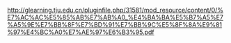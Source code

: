 http://glearning.tju.edu.cn/pluginfile.php/31581/mod_resource/content/0/%E7%AC%AC%E5%85%AB%E7%AB%A0_%E4%BA%BA%E5%B7%A5%E7%A5%9E%E7%BB%8F%E7%BD%91%E7%BB%9C%E5%8F%8A%E9%81%97%E4%BC%A0%E7%AE%97%E6%B3%95.pdf
